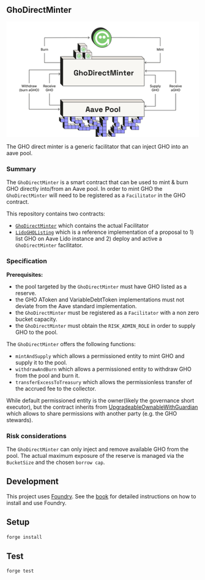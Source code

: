 ## GhoDirectMinter

![header](./header.png)

The GHO direct minter is a generic facilitator that can inject GHO into an aave pool.

### Summary

The `GhoDirectMinter` is a smart contract that can be used to mint & burn GHO directly into/from an Aave pool.
In order to mint GHO the `GhoDirectMinter` will need to be registered as a `Facilitator` in the GHO contract.

This repository contains two contracts:

- [`GhoDirectMinter`](./src/GhoDirectMinter.sol) which contains the actual Facilitator
- [`LidoGHOListing`](./src/proposals/LidoGHOListing.sol) which is a reference implementation of a proposal to 1) list GHO on Aave Lido instance and 2) deploy and active a `GhoDirectMinter` facilitator.

### Specification

**Prerequisites:**

- the pool targeted by the `GhoDirectMinter` must have GHO listed as a reserve.
- the GHO AToken and VariableDebtToken implementations must not deviate from the Aave standard implementation.
- the `GhoDirectMinter` must be registered as a `Facilitator` with a non zero bucket capacity.
- the `GhoDirectMinter` must obtain the `RISK_ADMIN_ROLE` in order to supply GHO to the pool.

The `GhoDirectMinter` offers the following functions:

- `mintAndSupply` which allows a permissioned entity to mint GHO and supply it to the pool.
- `withdrawAndBurn` which allows a permissioned entity to withdraw GHO from the pool and burn it.
- `transferExcessToTreasury` which allows the permissionless transfer of the accrued fee to the collector.

While default permissioned entity is the owner(likely the governance short executor), but the contract inherits from [UpgradeableOwnableWithGuardian](https://github.com/bgd-labs/solidity-utils/blob/main/src/contracts/access-control/UpgradeableOwnableWithGuardian.sol) which allows to share permissions with another party (e.g. the GHO stewards).

### Risk considerations

The `GhoDirectMinter` can only inject and remove available GHO from the pool.
The actual maximum exposure of the reserve is managed via the `BucketSize` and the chosen `borrow cap`.

## Development

This project uses [Foundry](https://getfoundry.sh). See the [book](https://book.getfoundry.sh/getting-started/installation.html) for detailed instructions on how to install and use Foundry.

## Setup

```sh
forge install
```

## Test

```sh
forge test
```
